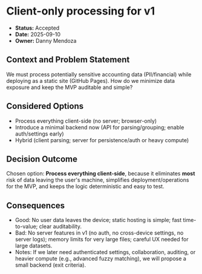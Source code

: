 # Client-only processing for v1

- **Status:** Accepted
- **Date:** 2025-09-10
- **Owner:** Danny Mendoza

## Context and Problem Statement
We must process potentially sensitive accounting data (PII/financial) while deploying as a static site (GitHub Pages). How do we minimize data exposure and keep the MVP auditable and simple?

## Considered Options
- Process everything client-side (no server; browser-only)
- Introduce a minimal backend now (API for parsing/grouping; enable auth/settings early)
- Hybrid (client parsing; server for persistence/auth or heavy compute)

## Decision Outcome
Chosen option: **Process everything client-side**, because it eliminates **most** risk of data leaving the user's machine, simplifies deployment/operations for the MVP, and keeps the logic deterministic and easy to test.

## Consequences
- Good: No user data leaves the device; static hosting is simple; fast time-to-value; clear auditability.
- Bad: No server features in v1 (no auth, no cross-device settings, no server logs); memory limits for very large files; careful UX needed for large datasets.
- Notes: If we later need authenticated settings, collaboration, auditing, or heavier compute (e.g., advanced fuzzy matching), we will propose a small backend (exit criteria).